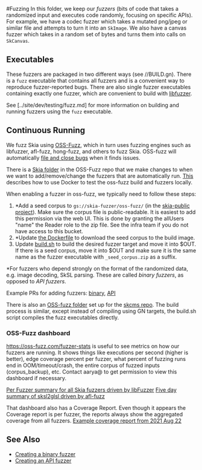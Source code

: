 #Fuzzing
In this folder, we keep our _fuzzers_ (bits of code that takes a randomized input and executes code
randomly, focusing on specific APIs). For example, we have a codec fuzzer which takes a mutated
png/jpeg or similar file and attempts to turn it into an `SkImage`. We also have a canvas fuzzer
which takes in a random set of bytes and turns them into calls on `SkCanvas`.

## Executables
These fuzzers are packaged in two different ways (see //BUILD.gn). There is a `fuzz` executable
that contains all fuzzers and is a convenient way to reproduce fuzzer-reported bugs. There are also
single fuzzer executables containing exactly one fuzzer, which are convenient to build with
[libfuzzer](https://llvm.org/docs/LibFuzzer.html).

See [../site/dev/testing/fuzz.md] for more information on building and running fuzzers using the
`fuzz` executable.

## Continuous Running
We fuzz Skia using [OSS-Fuzz](https://github.com/google/oss-fuzz), which in turn uses fuzzing
engines such as libfuzzer, afl-fuzz, hong-fuzz, and others to fuzz Skia. OSS-fuzz will automatically
[file and close bugs](https://bugs.chromium.org/p/oss-fuzz/issues/list?q=label:Proj-skia) when
it finds issues.

There is a [Skia folder](https://github.com/google/oss-fuzz/tree/master/projects/skia)
in the OSS-Fuzz repo that we make changes to when we want to add/remove/change the fuzzers that
are automatically run. [This](https://google.github.io/oss-fuzz/advanced-topics/code-coverage/)
describes how to use Docker to test the oss-fuzz build and fuzzers locally.

When enabling a fuzzer in oss-fuzz, we typically need to follow these steps:
  1. *Add a seed corpus to `gs://skia-fuzzer/oss-fuzz/` (in the
     [skia-public project](https://console.cloud.google.com/storage/browser/skia-fuzzer?project=skia-public)).
     Make sure the corpus file is public-readable. It is easiest to add this permission via the web
     UI. This is done by granting the allUsers "name" the Reader role to the zip file. See the infra
     team if you do not have access to this bucket.
  2. *Update [the Dockerfile](https://github.com/google/oss-fuzz/blob/master/projects/skia/Dockerfile)
     to download the seed corpus to the build image.
  3. Update [build.sh](https://github.com/google/oss-fuzz/blob/628264df27f53cc60fcb27406a2da05d2197c025/projects/skia/build.sh#L99)
     to build the desired fuzzer target and move it into $OUT. If there is a seed corpus, move
     it into $OUT and make sure it is the same name as the fuzzer executable with `_seed_corpus.zip`
     as a suffix.

*For fuzzers who depend strongly on the format of the randomized data, e.g. image decoding, SkSL
parsing. These are called _binary fuzzers_, as opposed to _API fuzzers_.

Example PRs for adding fuzzers: [binary](https://github.com/google/oss-fuzz/pull/4108),
[API](https://github.com/google/oss-fuzz/pull/5657)

There is also an [OSS-fuzz folder](https://github.com/google/oss-fuzz/tree/master/projects/skcms)
set up for the [skcms repo](https://skia.googlesource.com/skcms/). The build process is similar,
except instead of compiling using GN targets, the build.sh script compiles the fuzz executables
directly.

### OSS-Fuzz dashboard
<https://oss-fuzz.com/fuzzer-stats> is useful to see metrics on how our fuzzers are running. It
shows things like executions per second (higher is better), edge coverage percent per fuzzer,
what percent of fuzzing runs end in OOM/timeout/crash, the entire corpus of fuzzed inputs
(corpus_backup), etc. Contact aarya@ to get permission to view this dashboard if necessary.

[Per Fuzzer summary for all Skia fuzzers driven by libFuzzer](https://oss-fuzz.com/fuzzer-stats?group_by=by-fuzzer&date_start=2021-08-16&date_end=2021-08-22&fuzzer=libFuzzer&job=libfuzzer_asan_skia&project=skia)
[Five day summary of sksl2glsl driven by afl-fuzz](https://oss-fuzz.com/fuzzer-stats?group_by=by-day&date_start=2021-08-16&date_end=2021-08-22&fuzzer=afl_skia_sksl2glsl&job=afl_asan_skia&project=skia)

That dashboard also has a Coverage Report. Even though it appears the Coverage report is per fuzzer,
the reports always show the aggregated coverage from all fuzzers.
[Example coverage report from 2021 Aug 22](https://storage.googleapis.com/oss-fuzz-coverage/skia/reports/20210822/linux/report.html)

## See Also
  - [Creating a binary fuzzer](https://docs.google.com/document/d/1QDX0o8yDdmhbjoudNsXc66iuRXRF5XNNqGnzDzX7c2I/edit)
  - [Creating an API fuzzer](https://docs.google.com/document/d/1e3ikXO7SwoBsbsi1MF06vydXRlXvYalVORaiUuOXk2Y/edit)